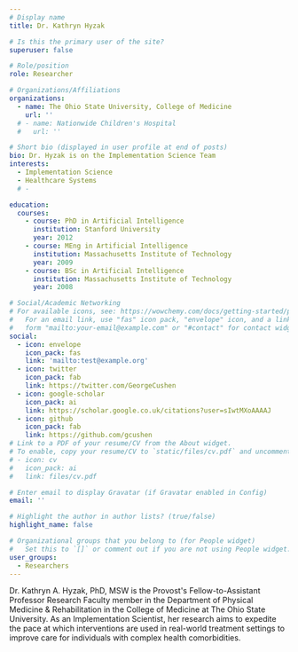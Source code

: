 ```yaml
---
# Display name
title: Dr. Kathryn Hyzak

# Is this the primary user of the site?
superuser: false

# Role/position
role: Researcher

# Organizations/Affiliations
organizations:
  - name: The Ohio State University, College of Medicine
    url: ''
  # - name: Nationwide Children's Hospital
  #   url: ''

# Short bio (displayed in user profile at end of posts)
bio: Dr. Hyzak is on the Implementation Science Team
interests:
  - Implementation Science
  - Healthcare Systems
  # - 

education:
  courses:
    - course: PhD in Artificial Intelligence
      institution: Stanford University
      year: 2012
    - course: MEng in Artificial Intelligence
      institution: Massachusetts Institute of Technology
      year: 2009
    - course: BSc in Artificial Intelligence
      institution: Massachusetts Institute of Technology
      year: 2008

# Social/Academic Networking
# For available icons, see: https://wowchemy.com/docs/getting-started/page-builder/#icons
#   For an email link, use "fas" icon pack, "envelope" icon, and a link in the
#   form "mailto:your-email@example.com" or "#contact" for contact widget.
social:
  - icon: envelope
    icon_pack: fas
    link: 'mailto:test@example.org'
  - icon: twitter
    icon_pack: fab
    link: https://twitter.com/GeorgeCushen
  - icon: google-scholar
    icon_pack: ai
    link: https://scholar.google.co.uk/citations?user=sIwtMXoAAAAJ
  - icon: github
    icon_pack: fab
    link: https://github.com/gcushen
# Link to a PDF of your resume/CV from the About widget.
# To enable, copy your resume/CV to `static/files/cv.pdf` and uncomment the lines below.
# - icon: cv
#   icon_pack: ai
#   link: files/cv.pdf

# Enter email to display Gravatar (if Gravatar enabled in Config)
email: ''

# Highlight the author in author lists? (true/false)
highlight_name: false

# Organizational groups that you belong to (for People widget)
#   Set this to `[]` or comment out if you are not using People widget.
user_groups:
  - Researchers
---
```


Dr. Kathryn A. Hyzak, PhD, MSW is the Provost's Fellow-to-Assistant Professor Research Faculty member in the Department of Physical Medicine & Rehabilitation in the College of Medicine at The Ohio State University. As an Implementation Scientist, her research aims to expedite the pace at which interventions are used in real-world treatment settings to improve care for individuals with complex health comorbidities.